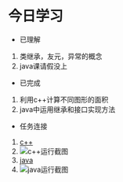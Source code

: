 # 今日学习
* 已理解
1. 类继承，友元，异常的概念
2. java课请假没上

* 已完成
1. 利用c++计算不同图形的面积
2. java中运用继承和接口实现方法

* 任务连接
1. [c++]()
2. ![c++运行截图]()
3. [java]()
4. ![java运行截图]()